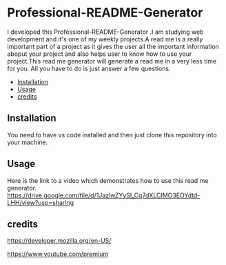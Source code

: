 # Professional-README-Generator
I developed this Professional-README-Generator .I am studying web development and it's one of my weekly projects.A read me is a really important part of a project as it gives the user all the important information aboput your project and also helps user to know how to use your project.This read me generator will generate a read me in a very less time for you. All you have to do is just answer a few questions.

  - [Installation](#installation)
  - [Usage](#usage)
  - [credits](#credits)

  ## Installation
You need to have vs code installed and then just clone this repository into your machine.
## Usage
Here is the link to a video which demonstrates how to use this read me generator.
https://drive.google.com/file/d/1JazlwZYySl_Cq7dXLCIMO3EOYdtd-LHH/view?usp=sharing
## credits
https://developer.mozilla.org/en-US/

https://www.youtube.com/premium




